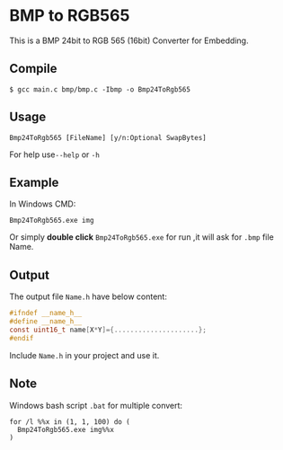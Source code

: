 # BMP to RGB565     
This is a BMP 24bit to RGB 565 (16bit) Converter for Embedding.

## Compile
```
$ gcc main.c bmp/bmp.c -Ibmp -o Bmp24ToRgb565
```

## Usage
```
Bmp24ToRgb565 [FileName] [y/n:Optional SwapBytes]
```
For help use`--help` or `-h` 


## Example
In Windows CMD:
```
Bmp24ToRgb565.exe img
```
Or simply **double click** `Bmp24ToRgb565.exe` for run ,it will ask for `.bmp` file Name.


## Output
The output file `Name.h` have below content:
```c
#ifndef __name_h__
#define __name_h__
const uint16_t name[X*Y]={.....................};
#endif
```
Include `Name.h` in your project and use it.

## Note
Windows bash script `.bat` for multiple convert:
 ```
 for /l %%x in (1, 1, 100) do (
   Bmp24ToRgb565.exe img%%x
)
 ```

